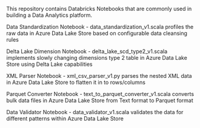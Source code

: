 This repository contains Databricks Notebooks that are commonly used in building a Data Analytics platform.

Data Standardization Notebook - data_standardization_v1.scala profiles the raw data in Azure Data Lake Store based on configurable data cleansing rules

Delta Lake Dimension Notebook - delta_lake_scd_type2_v1.scala implements slowly changing dimensions type 2 table in Azure Data Lake Store using Delta Lake capabilities

XML Parser Notebook - xml_csv_parser_v1.py parses the nested XML data in Azure Data Lake Store to flatten it in to rows/columns

Parquet Converter Notebook - text_to_parquet_converter_v1.scala converts bulk data files in Azure Data Lake Store from Text format to Parquet format

Data Validator Notebook - data_validator_v1.scala validates the data for different patterns within Azure Data Lake Store
